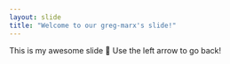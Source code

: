 ```yaml
---
layout: slide
title: "Welcome to our greg-marx's slide!"
---
```

This is my awesome slide :tada:
Use the left arrow to go back!
